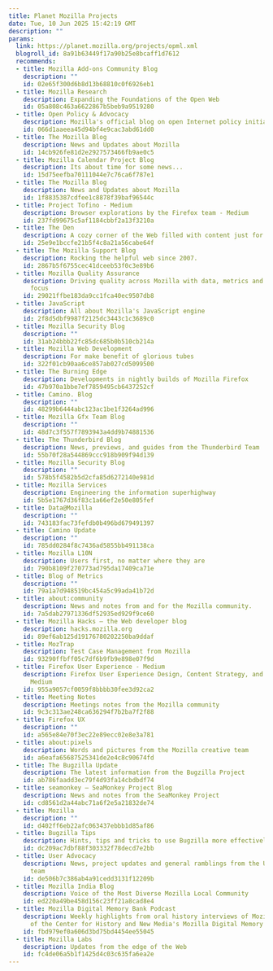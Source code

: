 ```yaml
---
title: Planet Mozilla Projects
date: Tue, 10 Jun 2025 15:42:19 GMT
description: ""
params:
  link: https://planet.mozilla.org/projects/opml.xml
  blogroll_id: 8a91b63449f17a90b25e8bcaff1d7612
  recommends:
  - title: Mozilla Add-ons Community Blog
    description: ""
    id: 02e65f300d6b8d13b68810c0f6926eb1
  - title: Mozilla Research
    description: Expanding the Foundations of the Open Web
    id: 05a808c463a6622867b5beb9a9519280
  - title: Open Policy & Advocacy
    description: Mozilla's official blog on open Internet policy initiatives and developments
    id: 066d1aaeea45d94bf4e9cac3abd61dd0
  - title: The Mozilla Blog
    description: News and Updates about Mozilla
    id: 14cb926fe81d2e2927573466fb9ae0c5
  - title: Mozilla Calendar Project Blog
    description: Its about time for some news...
    id: 15d75eefba70111044e7c76ca6f787e1
  - title: The Mozilla Blog
    description: News and Updates about Mozilla
    id: 1f8835387cdfee1c8878f39baf96544c
  - title: Project Tofino - Medium
    description: Browser explorations by the Firefox team - Medium
    id: 237fd99675c5af1184cbbf2a13f3210a
  - title: The Den
    description: A cozy corner of the Web filled with content just for you.
    id: 25e9e1bccfe21b5f4c8a21a56cabe64f
  - title: The Mozilla Support Blog
    description: Rocking the helpful web since 2007.
    id: 2867b5f6755cec41dceeb53f0c3e89b6
  - title: Mozilla Quality Assurance
    description: Driving quality across Mozilla with data, metrics and a strong community
      focus
    id: 29021ffbe183da9cc1fca40ec9507db8
  - title: JavaScript
    description: All about Mozilla's JavaScript engine
    id: 2f8d5dbf9987f2125dc3443c1c3689c0
  - title: Mozilla Security Blog
    description: ""
    id: 31ab24bbb22fc85dc685b0b510cb214a
  - title: Mozilla Web Development
    description: For make benefit of glorious tubes
    id: 322f01cb90aa6ce857ab027cd5099500
  - title: The Burning Edge
    description: Developments in nightly builds of Mozilla Firefox
    id: 47b970a1bbe7ef7859495cb6437252cf
  - title: Camino. Blog
    description: ""
    id: 48299b6444abc123ac1be1f3264ad996
  - title: Mozilla Gfx Team Blog
    description: ""
    id: 48d7c3f557f7893943a4dd9b74881536
  - title: The Thunderbird Blog
    description: News, previews, and guides from the Thunderbird Team
    id: 55b70f28a544869ccc918b909f94d139
  - title: Mozilla Security Blog
    description: ""
    id: 578b5f4582b5d2cfa85d6272140e981d
  - title: Mozilla Services
    description: Engineering the information superhighway
    id: 5b5e1767d36f83c1a66ef2e50e805fef
  - title: Data@Mozilla
    description: ""
    id: 743183fac73fefdb0b496bd679491397
  - title: Camino Update
    description: ""
    id: 785dd0284f8c7436ad5855bb491138ca
  - title: Mozilla L10N
    description: Users first, no matter where they are
    id: 790b8109f270773ad795da17409ca71e
  - title: Blog of Metrics
    description: ""
    id: 79a1a7d948519bc454a5c99ada41b72d
  - title: about:community
    description: News and notes from and for the Mozilla community.
    id: 7a5dab27971336df52935ed929f9ce60
  - title: Mozilla Hacks – the Web developer blog
    description: hacks.mozilla.org
    id: 89ef6ab125d19176780202250ba9ddaf
  - title: MozTrap
    description: Test Case Management from Mozilla
    id: 93290ffbff05c7df6b9fb9e898e07f9d
  - title: Firefox User Experience - Medium
    description: Firefox User Experience Design, Content Strategy, and Research -
      Medium
    id: 955a9057cf0059f8bbbb30fee3d92ca2
  - title: Meeting Notes
    description: Meetings notes from the Mozilla community
    id: 9c3c313ae248ca636294f7b2ba7f2f88
  - title: Firefox UX
    description: ""
    id: a565e84e70f3ec22e89ecc02e8e3a781
  - title: about:pixels
    description: Words and pictures from the Mozilla creative team
    id: a6eafa65687525341de2e4c8c90674fd
  - title: The Bugzilla Update
    description: The latest information from the Bugzilla Project
    id: ab786faadd3ec79f4d93fa14cbdbdf74
  - title: seamonkey – SeaMonkey Project Blog
    description: News and notes from the SeaMonkey Project
    id: cd8561d2a44abc71a6f2e5a21832de74
  - title: Mozilla
    description: ""
    id: d402ff6eb22afc063437ebbb1d85af86
  - title: Bugzilla Tips
    description: Hints, tips and tricks to use Bugzilla more effectively
    id: dc209ac7dbf88f303332f78decd7e2bb
  - title: User Advocacy
    description: News, project updates and general ramblings from the User Advocacy
      team
    id: de506b7c386ab4a91cedd3131f12209b
  - title: Mozilla India Blog
    description: Voice of the Most Diverse Mozilla Local Community
    id: ed220a49be458d156c23ff21a8cad8e4
  - title: Mozilla Digital Memory Bank Podcast
    description: Weekly highlights from oral history interviews of Mozillans as part
      of the Center for History and New Media's Mozilla Digital Memory Bank.
    id: fbd979ef0a606d3bd75bd4454ee55045
  - title: Mozilla Labs
    description: Updates from the edge of the Web
    id: fc4de06a5b1f1425d4c03c635fa6ea2e
---
```

